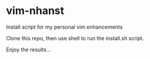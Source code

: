 # vim-nhanst
Install script for my personal vim enhancements

Clone this repo, then use shell to run the install.sh script.

Enjoy the results...